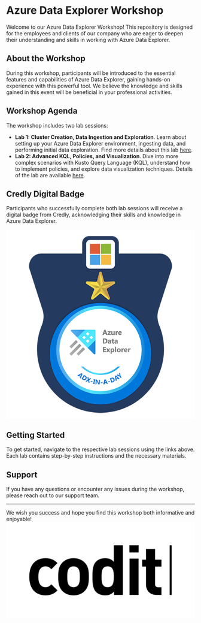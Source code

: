 # Azure Data Explorer Workshop

Welcome to our Azure Data Explorer Workshop! This repository is designed for the employees and clients of our company who are eager to deepen their understanding and skills in working with Azure Data Explorer.

## About the Workshop

During this workshop, participants will be introduced to the essential features and capabilities of Azure Data Explorer, gaining hands-on experience with this powerful tool. We believe the knowledge and skills gained in this event will be beneficial in your professional activities.

## Workshop Agenda

The workshop includes two lab sessions:

- **Lab 1: Cluster Creation, Data Ingestion and Exploration**. Learn about setting up your Azure Data Explorer environment, ingesting data, and performing initial data exploration. Find more details about this lab [here](/lab1/README.md).
- **Lab 2: Advanced KQL, Policies, and Visualization**. Dive into more complex scenarios with Kusto Query Language (KQL), understand how to implement policies, and explore data visualization techniques. Details of the lab are available [here](/lab2/README.md).

## Credly Digital Badge

Participants who successfully complete both lab sessions will receive a digital badge from Credly, acknowledging their skills and knowledge in Azure Data Explorer.

![Credly Badge](/assets/images/lab1/badge.png)

## Getting Started

To get started, navigate to the respective lab sessions using the links above. Each lab contains step-by-step instructions and the necessary materials.

## Support

If you have any questions or encounter any issues during the workshop, please reach out to our support team.

---

We wish you success and hope you find this workshop both informative and enjoyable!
![Codit logo](/assets/images/codit.jpg)
